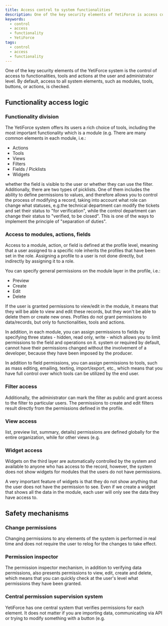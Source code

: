 ```yaml
---
title: Access control to system functionalities
description: One of the key security elements of YetiForce is access control to functionalities, tools, and actions available in the system.
keywords:
  - control
  - access
  - functionality
  - YetiForce
tags:
  - control
  - access
  - functionality
---
```


One of the key security elements of the YetiForce system is the control of access to functionalities, tools and actions at the user and administrator level. By default, access to all system elements, such as modules, tools, buttons, or actions, is checked.

## Functionality access logic

### Functionality division

The YetiForce system offers its users a rich choice of tools, including the most important functionality which is a module (e.g. There are many common elements in each module, i.e.:

- Actions
- Tools
- Views
- Filters
- Fields / Picklists
- Widgets

whether the field is visible to the user or whether they can use the filter. Additionally, there are two types of picklists. One of them includes the ability to define permissions to values, and therefore allows you to control the process of modifying a record, taking into account what role can change what statuses, e.g.the technical department can modify the tickets and set their status to "for verification", while the control department can change their status to "verified, to be closed". This is one of the ways to implement the principle of "separation of duties".

### Access to modules, actions, fields

Access to a module, action, or field is defined at the profile level, meaning that a user assigned to a specific role inherits the profiles that have been set in the role. Assigning a profile to a user is not done directly, but indirectly by assigning it to a role.

You can specify general permissions on the module layer in the profile, i.e.:

- Preview
- Create
- Edit
- Delete

If the user is granted permissions to view/edit in the module, it means that they will be able to view and edit these records, but they won't be able to delete them or create new ones. Profiles do not grant permissions to data/records, but only to functionalities, tools and actions.

In addition, in each module, you can assign permissions to fields by specifying three states - hidden, read only, write - which allows you to limit permissions to the field and operations on it. system or required by default, cannot have their permissions changed without the involvement of a developer, because they have been imposed by the producer.

In addition to field permissions, you can assign permissions to tools, such as mass editing, emailing, texting, import/export, etc., which means that you have full control over which tools can be utilized by the end user.

### Filter access

Additionally, the administrator can mark the filter as public and grant access to the filter to particular users. The permissions to create and edit filters result directly from the permissions defined in the profile.

### View access

list, preview list, summary, details) permissions are defined globally for the entire organization, while for other views (e.g.

### Widget access

Widgets on the third layer are automatically controlled by the system and available to anyone who has access to the record, however, the system does not show widgets for modules that the users do not have permissions.

A very important feature of widgets is that they do not show anything that the user does not have the permission to see. Even if we create a widget that shows all the data in the module, each user will only see the data they have access to.

## Safety mechanisms

### Change permissions

Changing permissions to any elements of the system is performed in real time and does not require the user to relog for the changes to take effect.

### Permission inspector

The permission inspector mechanism, in addition to verifying data permissions, also presents permissions to view, edit, create and delete, which means that you can quickly check at the user's level what permissions they have been granted.

### Central permission supervision system

YetiForce has one central system that verifies permissions for each element. It does not matter if you are importing data, communicating via API or trying to modify something with a button (e.g.
